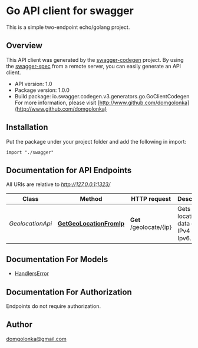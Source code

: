 # Go API client for swagger

This is a simple two-endpoint echo/golang project.

## Overview
This API client was generated by the [swagger-codegen](https://github.com/swagger-api/swagger-codegen) project.  By using the [swagger-spec](https://github.com/swagger-api/swagger-spec) from a remote server, you can easily generate an API client.

- API version: 1.0
- Package version: 1.0.0
- Build package: io.swagger.codegen.v3.generators.go.GoClientCodegen
For more information, please visit [http://www.github.com/domgolonka](http://www.github.com/domgolonka)

## Installation
Put the package under your project folder and add the following in import:
```golang
import "./swagger"
```

## Documentation for API Endpoints

All URIs are relative to *http://127.0.0.1:1323/*

Class | Method | HTTP request | Description
------------ | ------------- | ------------- | -------------
*GeolocationApi* | [**GetGeoLocationFromIp**](docs/GeolocationApi.md#getgeolocationfromip) | **Get** /geolocate/{ip} | Gets the location data of an IPv4 or Ipv6.

## Documentation For Models

 - [HandlersError](docs/HandlersError.md)

## Documentation For Authorization
 Endpoints do not require authorization.


## Author

domgolonka@gmail.com
